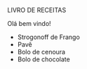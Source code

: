  LIVRO DE RECEITASOlá bem vindo!* Strogonoff de Frango* Pavê* Bolo de cenoura* Bolo de chocolate